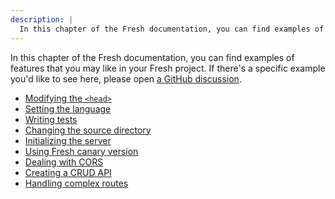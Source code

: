 ```yaml
---
description: |
  In this chapter of the Fresh documentation, you can find examples of features that you may like in your Fresh project.
---
```


In this chapter of the Fresh documentation, you can find examples of features
that you may like in your Fresh project. If there's a specific example you'd
like to see here, please open
[a GitHub discussion](https://github.com/denoland/fresh/discussions/new?category=ideas).

- [Modifying the `<head>`](./examples/modifying-the-head)
- [Setting the language](./examples/setting-the-language)
- [Writing tests](./examples/writing-tests)
- [Changing the source directory](./examples/changing-the-src-dir)
- [Initializing the server](./examples/init-the-server)
- [Using Fresh canary version](./examples/using-fresh-canary-version)
- [Dealing with CORS](./examples/dealing-with-cors)
- [Creating a CRUD API](./examples/creating-a-crud-api)
- [Handling complex routes](./examples/handling-complex-routes)
